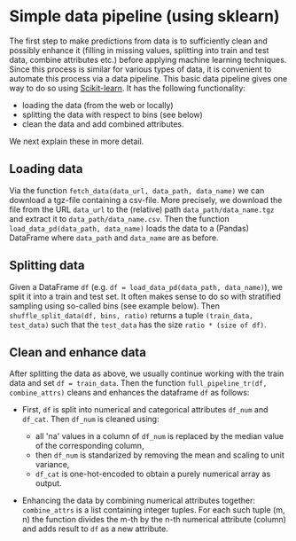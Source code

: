 # Simple data pipeline (using sklearn)
The first step to make predictions from data is to sufficiently clean and possibly enhance it (filling in missing values, splitting into train and test data, combine attributes etc.) before applying machine learning techniques. Since this process is similar for various types of data, it is convenient to automate this process via a data pipeline.
This basic data pipeline gives one way to do so using [Scikit-learn](https://github.com/scikit-learn/scikit-learn). It has the following functionality:

- loading the data (from the web or locally)
- splitting the data with respect to bins (see below)
- clean the data and add combined attributes.

We next explain these in more detail.

## Loading data
Via the function `fetch_data(data_url, data_path, data_name)` we can download a tgz-file containing a csv-file.
More precisely, we download the file from the URL `data_url` to the (relative) path `data_path/data_name.tgz` and extract it to `data_path/data_name.csv`.
Then the function `load_data_pd(data_path, data_name)` loads the data to a (Pandas) DataFrame where `data_path` and `data_name` are as before.

## Splitting data
Given a DataFrame `df` (e.g. `df = load_data_pd(data_path, data_name)`), we split it into a train and test set. It often makes sense to do so with stratified sampling using so-called bins (see example below). Then `shuffle_split_data(df, bins, ratio)` returns a tuple `(train_data, test_data)` such that the `test_data` has the size `ratio * (size of df)`.

## Clean and enhance data
After splitting the data as above, we usually continue working with the train data and set `df = train_data`. Then the function `full_pipeline_tr(df, combine_attrs)` cleans and enhances the dataframe `df` as follows:

* First, `df` is split into numerical and categorical attributes `df_num` and `df_cat`. Then `df_num` is cleaned using:
  * all 'na' values in a column of `df_num` is replaced by the median value of the corresponding column,
  * then `df_num` is standarized by removing the mean and scaling to unit variance,
  * `df_cat` is one-hot-encoded to obtain a purely numerical array as output.

* Enhancing the data by combining numerical attributes together: `combine_attrs` is a list containing integer tuples. For each such tuple (m, n) the function divides the m-th by the n-th numerical attribute (column) and adds result to `df` as a new attribute.
